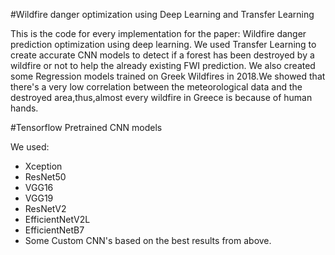 #Wildfire danger optimization using Deep Learning and Transfer Learning

This is the code for every implementation for the paper: Wildfire danger prediction optimization using deep learning.
We used Transfer Learning to create accurate CNN models to detect if a forest has been destroyed by a wildfire or not to help the already existing FWI prediction.
We also created some Regression models trained on Greek Wildfires in 2018.We showed that there's a very low correlation between the meteorological data and the destroyed area,thus,almost every wildfire in Greece is because of human hands.

#Tensorflow Pretrained CNN models

We used:
* Xception
* ResNet50
* VGG16
* VGG19
* ResNetV2
* EfficientNetV2L
* EfficientNetB7
* Some Custom CNN's based on the best results from above.



